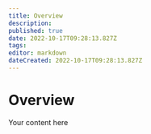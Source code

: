 ```yaml
---
title: Overview
description: 
published: true
date: 2022-10-17T09:28:13.827Z
tags: 
editor: markdown
dateCreated: 2022-10-17T09:28:13.827Z
---
```


# Overview
Your content here